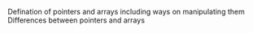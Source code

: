 Defination of pointers and arrays including ways on manipulating them
Differences between pointers and arrays
